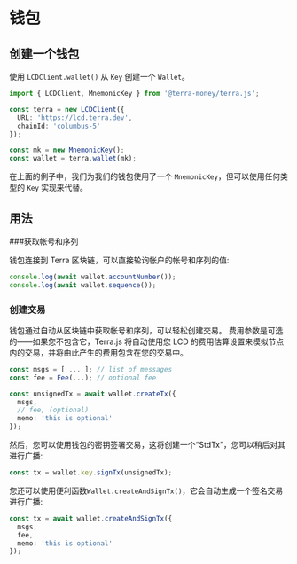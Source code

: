 # 钱包

## 创建一个钱包

使用 `LCDClient.wallet()` 从 `Key` 创建一个 `Wallet`。 

```ts
import { LCDClient, MnemonicKey } from '@terra-money/terra.js';

const terra = new LCDClient({
  URL: 'https://lcd.terra.dev',
  chainId: 'columbus-5'
});

const mk = new MnemonicKey();
const wallet = terra.wallet(mk);
```

在上面的例子中，我们为我们的钱包使用了一个 `MnemonicKey`，但可以使用任何类型的 `Key` 实现来代替。

## 用法

###获取帐号和序列

钱包连接到 Terra 区块链，可以直接轮询帐户的帐号和序列的值:

```ts
console.log(await wallet.accountNumber());
console.log(await wallet.sequence());
```

### 创建交易

钱包通过自动从区块链中获取帐号和序列，可以轻松创建交易。 费用参数是可选的——如果您不包含它，Terra.js 将自动使用您 LCD 的费用估算设置来模拟节点内的交易，并将由此产生的费用包含在您的交易中。 

```ts
const msgs = [ ... ]; // list of messages
const fee = Fee(...); // optional fee

const unsignedTx = await wallet.createTx({
  msgs,
  // fee, (optional)
  memo: 'this is optional'
});
```

然后，您可以使用钱包的密钥签署交易，这将创建一个“StdTx”，您可以稍后对其进行广播: 

```ts
const tx = wallet.key.signTx(unsignedTx);
```

您还可以使用便利函数`Wallet.createAndSignTx()`，它会自动生成一个签名交易进行广播: 

```ts
const tx = await wallet.createAndSignTx({
  msgs,
  fee,  
  memo: 'this is optional'
});
```
